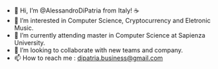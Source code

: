 - 👋 Hi, I’m @AlessandroDiPatria from Italy! ☕
- 👀 I’m interested in Computer Science, Cryptocurrency and Eletronic Music.
- 🌱 I’m currently attending master in Computer Science at Sapienza University.
- 💞️ I’m looking to collaborate with new teams and company.
- 📫 How to reach me : dipatria.business@gmail.com

<!---
AlessandroDiPatria/AlessandroDiPatria is a ✨ special ✨ repository because its `README.md` (this file) appears on your GitHub profile.
You can click the Preview link to take a look at your changes --->
